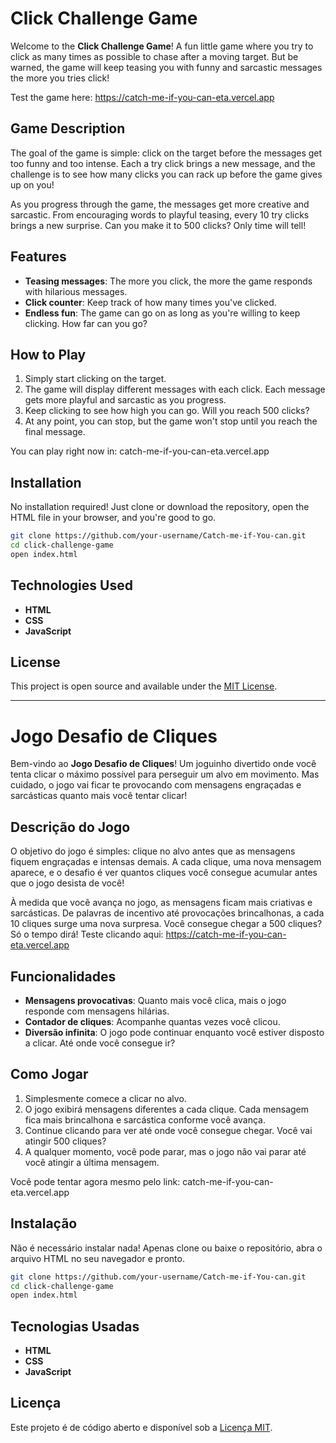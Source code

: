 
# Click Challenge Game

Welcome to the **Click Challenge Game**! A fun little game where you try to click as many times as possible to chase after a moving target. But be warned, the game will keep teasing you with funny and sarcastic messages the more you tries click!

Test the game here: https://catch-me-if-you-can-eta.vercel.app

## Game Description

The goal of the game is simple: click on the target before the messages get too funny and too intense. Each a try click brings a new message, and the challenge is to see how many clicks you can rack up before the game gives up on you!

As you progress through the game, the messages get more creative and sarcastic. From encouraging words to playful teasing, every 10 try clicks brings a new surprise. Can you make it to 500 clicks? Only time will tell!

## Features

- **Teasing messages**: The more you click, the more the game responds with hilarious messages.
- **Click counter**: Keep track of how many times you've clicked.
- **Endless fun**: The game can go on as long as you're willing to keep clicking. How far can you go?

## How to Play

1. Simply start clicking on the target.
2. The game will display different messages with each click. Each message gets more playful and sarcastic as you progress.
3. Keep clicking to see how high you can go. Will you reach 500 clicks?
4. At any point, you can stop, but the game won't stop until you reach the final message.

You can play right now in: catch-me-if-you-can-eta.vercel.app

## Installation

No installation required! Just clone or download the repository, open the HTML file in your browser, and you're good to go.

```bash
git clone https://github.com/your-username/Catch-me-if-You-can.git
cd click-challenge-game
open index.html
```

## Technologies Used

- **HTML**
- **CSS**
- **JavaScript**

## License

This project is open source and available under the [MIT License](LICENSE).

---

# Jogo Desafio de Cliques

Bem-vindo ao **Jogo Desafio de Cliques**! Um joguinho divertido onde você tenta clicar o máximo possível para perseguir um alvo em movimento. Mas cuidado, o jogo vai ficar te provocando com mensagens engraçadas e sarcásticas quanto mais você tentar clicar!

## Descrição do Jogo

O objetivo do jogo é simples: clique no alvo antes que as mensagens fiquem engraçadas e intensas demais. A cada clique, uma nova mensagem aparece, e o desafio é ver quantos cliques você consegue acumular antes que o jogo desista de você!

À medida que você avança no jogo, as mensagens ficam mais criativas e sarcásticas. De palavras de incentivo até provocações brincalhonas, a cada 10 cliques surge uma nova surpresa. Você consegue chegar a 500 cliques? Só o tempo dirá!
Teste clicando aqui: https://catch-me-if-you-can-eta.vercel.app

## Funcionalidades

- **Mensagens provocativas**: Quanto mais você clica, mais o jogo responde com mensagens hilárias.
- **Contador de cliques**: Acompanhe quantas vezes você clicou.
- **Diversão infinita**: O jogo pode continuar enquanto você estiver disposto a clicar. Até onde você consegue ir?

## Como Jogar

1. Simplesmente comece a clicar no alvo.
2. O jogo exibirá mensagens diferentes a cada clique. Cada mensagem fica mais brincalhona e sarcástica conforme você avança.
3. Continue clicando para ver até onde você consegue chegar. Você vai atingir 500 cliques?
4. A qualquer momento, você pode parar, mas o jogo não vai parar até você atingir a última mensagem.

Você pode tentar agora mesmo pelo link: catch-me-if-you-can-eta.vercel.app

## Instalação

Não é necessário instalar nada! Apenas clone ou baixe o repositório, abra o arquivo HTML no seu navegador e pronto.

```bash
git clone https://github.com/your-username/Catch-me-if-You-can.git
cd click-challenge-game
open index.html
```

## Tecnologias Usadas

- **HTML**
- **CSS**
- **JavaScript**

## Licença

Este projeto é de código aberto e disponível sob a [Licença MIT](LICENSE).
